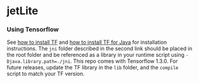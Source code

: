 # jetLite
### Using Tensorflow
See [how to install TF](https://www.tensorflow.org/install/) and [how to install TF for Java](https://www.tensorflow.org/install/install_java) for installation instructions. The `jni` folder described in the second link should be placed in the root folder and be referenced as a library in your runtime script using `-Djava.library.path=./jni`. This repo comes with Tensorflow 1.3.0. For future releases, update the TF library in the `lib` folder, and the `compile` script to match your TF version.